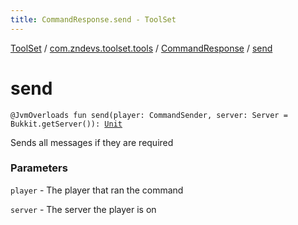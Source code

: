 ```yaml
---
title: CommandResponse.send - ToolSet
---
```


[ToolSet](../../index.html) / [com.zndevs.toolset.tools](../index.html) / [CommandResponse](index.html) / [send](./send.html)

# send

`@JvmOverloads fun send(player: CommandSender, server: Server = Bukkit.getServer()): `[`Unit`](https://kotlinlang.org/api/latest/jvm/stdlib/kotlin/-unit/index.html)

Sends all messages if they are required

### Parameters

`player` - The player that ran the command

`server` - The server the player is on